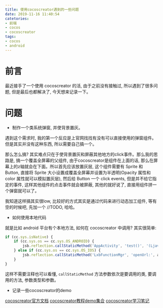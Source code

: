 ```yaml
---
title: 使用cocoscreator遇到的一些问题
date: 2019-11-16 11:40:54
catetories:
- 前端
- cocos
- cocoscreator
tags:
- cocos
- android
---
```


# 前言

最近接手了一个使用 cocoscreator 的活, 由于之前没有接触过, 所以遇到了很多问题, 但是最后也都解决了, 今天想来记录一下。

# 问题

* 制作一个类系统弹窗, 并使背景置灰。

遇到这个需求时, 我的第一个反应是上官网找找有没有可以直接使用的弹窗组件。但是其实并没有这种东西, 所以需要自己搞一个。

<!--more-->

那么怎么搞? 其实难点只在于使背景置灰和屏蔽其他地方的click事件。那么我的思路是, 搞一个覆盖全屏幕的父组件, 由于cocoscreator是组件在上面的话, 那么在屏幕上的z轴就会在下面。所以首先应该放置灰层, 这个组件需要有 Sprite 和 Button, 直接将 Sprite 大小设置成覆盖全屏幕并设置为半透明(Opacity 属性和 color 属性就可以模拟置灰层), 然后给 Button 一个 click events, 但是并不给它指定的事件, 这样其他组件的点击事件就会被屏蔽, 其他的就好说了, 直接用组件拼一个弹窗就可以了。

我知道这样搞其实很low, 比较好的方式其实是通过代码来进行动态加工组件, 等有空的时候吧, 先加一个 //TODO, 哈哈。

* 如何使用本地代码

就是比如 android 平台有个本地方法, 如何在 cocoscreator 中调用? 其实很简单:

```js
if (cc.sys.isNative) {
	if (cc.sys.os == cc.sys.OS_ANDROID) {
		jsb.reflection.callStaticMethod('AppActivity', 'test()', '(Ljava/lang/String;)V', args + '')
	} else if (cc.sys.os == cc.sys.OS_IOS) {
		jsb.reflection.callStaticMethod('LxbFunctionMgr', 'openUrl:', args + '')
	}
}
```

这样不需要注释也可以看懂, `callStaticMethod` 方法参数依次是要调用的类, 要调用的方法, 参数类型和参数。

* 记录一些cocoscreator的demo

[cocoscreator官方文档](https://docs.cocos.com)
[cocoscreator教程demo集合](https://github.com/Leo501/CocosCreatorTutorial)
[cocoscreator学习笔记](https://github.com/shahdza/Cocos_LearningTest)

